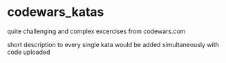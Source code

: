 # codewars_katas
quite challenging and complex excercises from codewars.com

short description to every single kata would be added simultaneously with code uploaded
